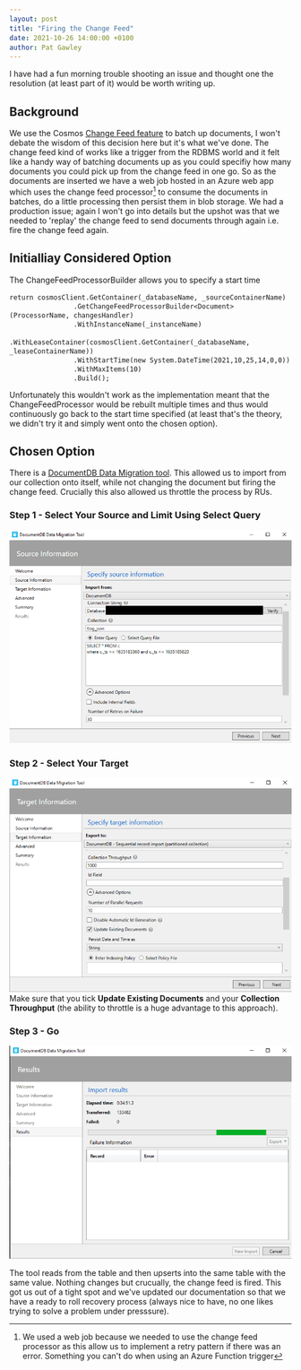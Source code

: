 ```yaml
---
layout: post
title: "Firing the Change Feed"
date: 2021-10-26 14:00:00 +0100
author: Pat Gawley
---
```


I have had a fun morning trouble shooting an issue and thought one the resolution (at least part of it) would be worth writing up.

## Background

We use the Cosmos [Change Feed feature](https://docs.microsoft.com/en-us/azure/cosmos-db/change-feed) to batch up documents, I won't debate the wisdom of this decision here but it's what we've done. The change feed kind of works like a trigger from the RDBMS world and it felt like a handy way of batching documents up as you could specifiy how many documents you could pick up from the change feed in one go. So as the documents are inserted we have a web job hosted in an Azure web app which uses the change feed processor[^1] to consume the documents in batches, do a little processing then persist them in blob storage. We had a production issue; again I won't go into details but the upshot was that we needed to 'replay' the change feed to send documents through again i.e. fire the change feed again.

## Initialliay Considered Option

The ChangeFeedProcessorBuilder allows you to specify a start time

```
return cosmosClient.GetContainer(_databaseName, _sourceContainerName)
                .GetChangeFeedProcessorBuilder<Document>(ProcessorName, changesHandler)
                .WithInstanceName(_instanceName)
                .WithLeaseContainer(cosmosClient.GetContainer(_databaseName, _leaseContainerName))
                .WithStartTime(new System.DateTime(2021,10,25,14,0,0))
                .WithMaxItems(10)
                .Build();
```

Unfortunately this wouldn't work as the implementation meant that the ChangeFeedProcessor would be rebuilt multiple times and thus would continuously go back to the start time specified (at least that's the theory, we didn't try it and simply went onto the chosen option).

## Chosen Option

There is a [DocumentDB Data Migration tool](https://www.microsoft.com/en-us/download/details.aspx?id=46436). This allowed us to import from our collection onto itself, while not changing the document but firing the change feed. Crucially this also allowed us throttle the process by RUs.

### Step 1 - Select Your Source and Limit Using Select Query

![Select Source](/assets/SelectSource.png)

### Step 2 - Select Your Target

![Select Target](/assets/SelectTarget.png)
Make sure that you tick **Update Existing Documents** and your **Collection Throughput** (the ability to throttle is a huge advantage to this approach).

### Step 3 - Go

![Importing](/assets/ImportGo.png)

The tool reads from the table and then upserts into the same table with the same value. Nothing changes but crucually, the change feed is fired. This got us out of a tight spot and we've updated our documentation so that we have a ready to roll recovery process (always nice to have, no one likes trying to solve a problem under presssure).

[^1]: We used a web job because we needed to use the change feed processor as this allow us to implement a retry pattern if there was an error. Something you can't do when using an Azure Function trigger
